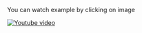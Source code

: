 You can watch example by clicking on image

[![Youtube video](https://pp.vk.me/c624217/v624217564/52313/ehPhjquGQOg.jpg)](https://www.youtube.com/watch?v=bY_j41duY0E&feature=youtu.be)
